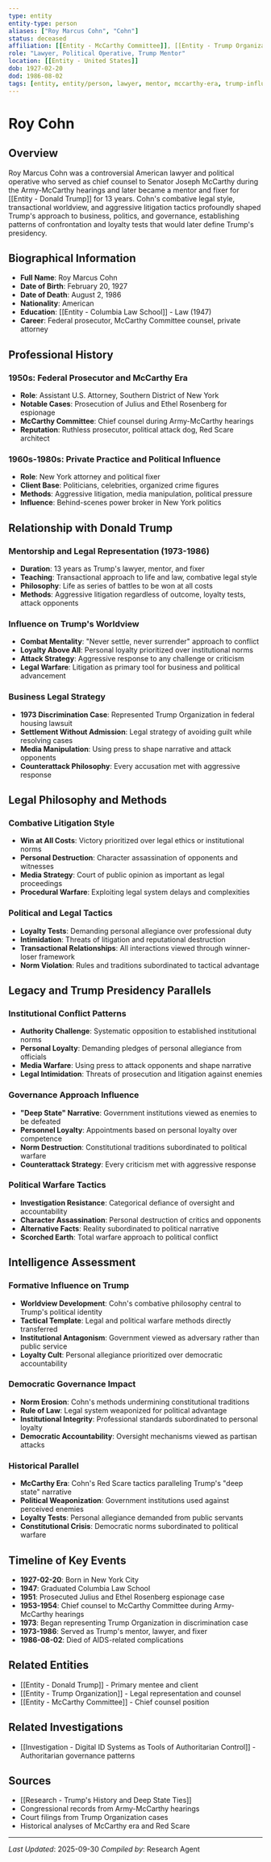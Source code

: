 ```yaml
---
type: entity
entity-type: person
aliases: ["Roy Marcus Cohn", "Cohn"]
status: deceased
affiliation: [[Entity - McCarthy Committee]], [[Entity - Trump Organization]]
role: "Lawyer, Political Operative, Trump Mentor"
location: [[Entity - United States]]
dob: 1927-02-20
dod: 1986-08-02
tags: [entity, entity/person, lawyer, mentor, mccarthy-era, trump-influence]
---
```


# Roy Cohn

## Overview
Roy Marcus Cohn was a controversial American lawyer and political operative who served as chief counsel to Senator Joseph McCarthy during the Army-McCarthy hearings and later became a mentor and fixer for [[Entity - Donald Trump]] for 13 years. Cohn's combative legal style, transactional worldview, and aggressive litigation tactics profoundly shaped Trump's approach to business, politics, and governance, establishing patterns of confrontation and loyalty tests that would later define Trump's presidency.

## Biographical Information
- **Full Name**: Roy Marcus Cohn
- **Date of Birth**: February 20, 1927
- **Date of Death**: August 2, 1986
- **Nationality**: American
- **Education**: [[Entity - Columbia Law School]] - Law (1947)
- **Career**: Federal prosecutor, McCarthy Committee counsel, private attorney

## Professional History
### 1950s: Federal Prosecutor and McCarthy Era
- **Role**: Assistant U.S. Attorney, Southern District of New York
- **Notable Cases**: Prosecution of Julius and Ethel Rosenberg for espionage
- **McCarthy Committee**: Chief counsel during Army-McCarthy hearings
- **Reputation**: Ruthless prosecutor, political attack dog, Red Scare architect

### 1960s-1980s: Private Practice and Political Influence
- **Role**: New York attorney and political fixer
- **Client Base**: Politicians, celebrities, organized crime figures
- **Methods**: Aggressive litigation, media manipulation, political pressure
- **Influence**: Behind-scenes power broker in New York politics

## Relationship with Donald Trump
### Mentorship and Legal Representation (1973-1986)
- **Duration**: 13 years as Trump's lawyer, mentor, and fixer
- **Teaching**: Transactional approach to life and law, combative legal style
- **Philosophy**: Life as series of battles to be won at all costs
- **Methods**: Aggressive litigation regardless of outcome, loyalty tests, attack opponents

### Influence on Trump's Worldview
- **Combat Mentality**: "Never settle, never surrender" approach to conflict
- **Loyalty Above All**: Personal loyalty prioritized over institutional norms
- **Attack Strategy**: Aggressive response to any challenge or criticism
- **Legal Warfare**: Litigation as primary tool for business and political advancement

### Business Legal Strategy
- **1973 Discrimination Case**: Represented Trump Organization in federal housing lawsuit
- **Settlement Without Admission**: Legal strategy of avoiding guilt while resolving cases
- **Media Manipulation**: Using press to shape narrative and attack opponents
- **Counterattack Philosophy**: Every accusation met with aggressive response

## Legal Philosophy and Methods
### Combative Litigation Style
- **Win at All Costs**: Victory prioritized over legal ethics or institutional norms
- **Personal Destruction**: Character assassination of opponents and witnesses
- **Media Strategy**: Court of public opinion as important as legal proceedings
- **Procedural Warfare**: Exploiting legal system delays and complexities

### Political and Legal Tactics
- **Loyalty Tests**: Demanding personal allegiance over professional duty
- **Intimidation**: Threats of litigation and reputational destruction
- **Transactional Relationships**: All interactions viewed through winner-loser framework
- **Norm Violation**: Rules and traditions subordinated to tactical advantage

## Legacy and Trump Presidency Parallels
### Institutional Conflict Patterns
- **Authority Challenge**: Systematic opposition to established institutional norms
- **Personal Loyalty**: Demanding pledges of personal allegiance from officials
- **Media Warfare**: Using press to attack opponents and shape narrative
- **Legal Intimidation**: Threats of prosecution and litigation against enemies

### Governance Approach Influence
- **"Deep State" Narrative**: Government institutions viewed as enemies to be defeated
- **Personnel Loyalty**: Appointments based on personal loyalty over competence
- **Norm Destruction**: Constitutional traditions subordinated to political warfare
- **Counterattack Strategy**: Every criticism met with aggressive response

### Political Warfare Tactics
- **Investigation Resistance**: Categorical defiance of oversight and accountability
- **Character Assassination**: Personal destruction of critics and opponents
- **Alternative Facts**: Reality subordinated to political narrative
- **Scorched Earth**: Total warfare approach to political conflict

## Intelligence Assessment
### Formative Influence on Trump
- **Worldview Development**: Cohn's combative philosophy central to Trump's political identity
- **Tactical Template**: Legal and political warfare methods directly transferred
- **Institutional Antagonism**: Government viewed as adversary rather than public service
- **Loyalty Cult**: Personal allegiance prioritized over democratic accountability

### Democratic Governance Impact
- **Norm Erosion**: Cohn's methods undermining constitutional traditions
- **Rule of Law**: Legal system weaponized for political advantage
- **Institutional Integrity**: Professional standards subordinated to personal loyalty
- **Democratic Accountability**: Oversight mechanisms viewed as partisan attacks

### Historical Parallel
- **McCarthy Era**: Cohn's Red Scare tactics paralleling Trump's "deep state" narrative
- **Political Weaponization**: Government institutions used against perceived enemies
- **Loyalty Tests**: Personal allegiance demanded from public servants
- **Constitutional Crisis**: Democratic norms subordinated to political warfare

## Timeline of Key Events
- **1927-02-20**: Born in New York City
- **1947**: Graduated Columbia Law School
- **1951**: Prosecuted Julius and Ethel Rosenberg espionage case
- **1953-1954**: Chief counsel to McCarthy Committee during Army-McCarthy hearings
- **1973**: Began representing Trump Organization in discrimination case
- **1973-1986**: Served as Trump's mentor, lawyer, and fixer
- **1986-08-02**: Died of AIDS-related complications

## Related Entities
- [[Entity - Donald Trump]] - Primary mentee and client
- [[Entity - Trump Organization]] - Legal representation and counsel
- [[Entity - McCarthy Committee]] - Chief counsel position

## Related Investigations
- [[Investigation - Digital ID Systems as Tools of Authoritarian Control]] - Authoritarian governance patterns

## Sources
- [[Research - Trump's History and Deep State Ties]]
- Congressional records from Army-McCarthy hearings
- Court filings from Trump Organization cases
- Historical analyses of McCarthy era and Red Scare

---
*Last Updated*: 2025-09-30
*Compiled by*: Research Agent
